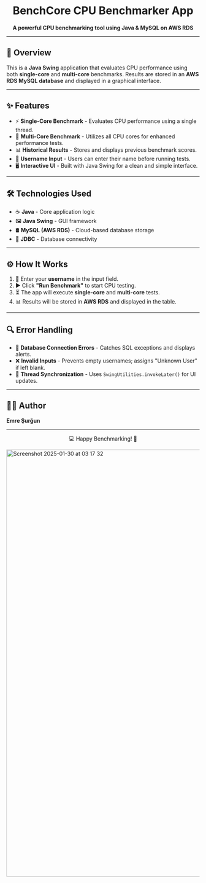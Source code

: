 <h1 align="center"> BenchCore CPU Benchmarker App</h1>

<p align="center">
  <strong>A powerful CPU benchmarking tool using Java & MySQL on AWS RDS</strong>
</p>

---

<h2>📌 Overview</h2>
<p>This is a <strong>Java Swing</strong> application that evaluates CPU performance using both <strong>single-core</strong> and <strong>multi-core</strong> benchmarks. Results are stored in an <strong>AWS RDS MySQL database</strong> and displayed in a graphical interface.</p>

---

<h2>✨ Features</h2>
<ul>
  <li>⚡ <strong>Single-Core Benchmark</strong> - Evaluates CPU performance using a single thread.</li>
  <li>🚀 <strong>Multi-Core Benchmark</strong> - Utilizes all CPU cores for enhanced performance tests.</li>
  <li>📊 <strong>Historical Results</strong> - Stores and displays previous benchmark scores.</li>
  <li>👤 <strong>Username Input</strong> - Users can enter their name before running tests.</li>
  <li>🖥️ <strong>Interactive UI</strong> - Built with Java Swing for a clean and simple interface.</li>
</ul>

---

<h2>🛠️ Technologies Used</h2>
<ul>
  <li>☕ <strong>Java</strong> - Core application logic</li>
  <li>🖼️ <strong>Java Swing</strong> - GUI framework</li>
  <li>🛢️ <strong>MySQL (AWS RDS)</strong> - Cloud-based database storage</li>
  <li>🔗 <strong>JDBC</strong> - Database connectivity</li>
</ul>

---

<h2>⚙️ How It Works</h2>
<ol>
  <li>👤 Enter your <strong>username</strong> in the input field.</li>
  <li>▶️ Click <strong>"Run Benchmark"</strong> to start CPU testing.</li>
  <li>⏳ The app will execute <strong>single-core</strong> and <strong>multi-core</strong> tests.</li>
  <li>📊 Results will be stored in <strong>AWS RDS</strong> and displayed in the table.</li>
</ol>

---

<h2>🔍 Error Handling</h2>
<ul>
  <li>🛑 <strong>Database Connection Errors</strong> - Catches SQL exceptions and displays alerts.</li>
  <li>❌ <strong>Invalid Inputs</strong> - Prevents empty usernames; assigns "Unknown User" if left blank.</li>
  <li>🔄 <strong>Thread Synchronization</strong> - Uses <code>SwingUtilities.invokeLater()</code> for UI updates.</li>
</ul>

---

<h2>👨‍💻 Author</h2>
<p><strong>Emre Şurğun</strong></p>

---

<p align="center">💻 Happy Benchmarking! 🚀</p>

<img width="1112" alt="Screenshot 2025-01-30 at 03 17 32" src="https://github.com/user-attachments/assets/6a5b1bb9-626e-4594-a80c-36b1d1c9b5d8" />
